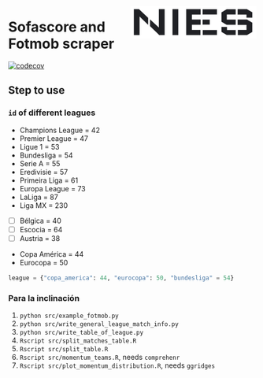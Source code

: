 <a href="https://www.nies.futbol/"><img
src="https://github.com/nepito/world_cup_semis/blob/develop/img/logo.jpeg" align="right" width="256"
/></a>

# Sofascore and Fotmob scraper
[![codecov](https://codecov.io/gh/niesfutbol/sofa_score_data/graph/badge.svg?token=vRIPoR2OZA)](https://codecov.io/gh/niesfutbol/sofa_score_data)

## Step to use

### `id` of different leagues

- Champions League = 42
- Premier League = 47
- Ligue 1 = 53
- Bundesliga = 54
- Serie A = 55
- Eredivisie = 57
- Primeira Liga = 61
- Europa League = 73
- LaLiga = 87
- Liga MX = 230
- [ ] Bélgica = 40
- [ ] Escocia = 64
- [ ] Austria = 38
- Copa América = 44
- Eurocopa = 50


``` python
league = {"copa_america": 44, "eurocopa": 50, "bundesliga" = 54}
```

### Para la inclinación
1. `python src/example_fotmob.py`
1. `python src/write_general_league_match_info.py`
1. `python src/write_table_of_league.py`
1. `Rscript src/split_matches_table.R`
1. `Rscript src/split_table.R`
1. `Rscript src/momentum_teams.R`, needs `comprehenr`
1. `Rscript src/plot_momentum_distribution.R`, needs `ggridges`